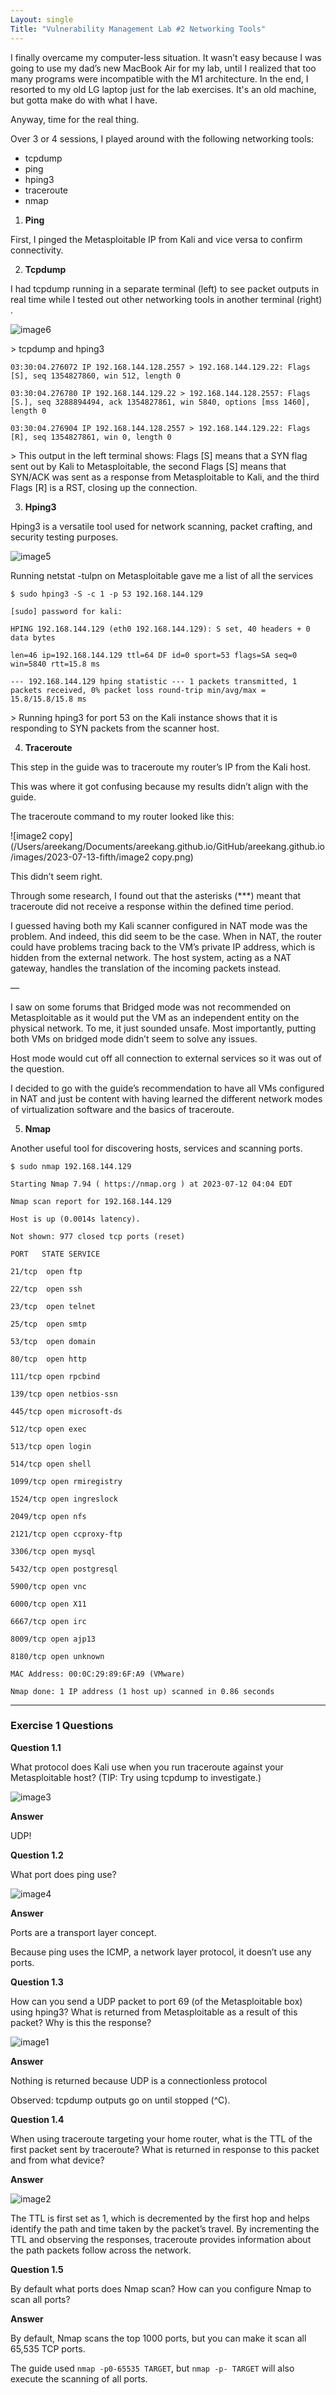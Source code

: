 ```yaml
---
Layout: single
Title: "Vulnerability Management Lab #2 Networking Tools"
---
```




I finally overcame my computer-less situation. It wasn’t easy because I was going to use my dad’s new MacBook Air for my lab, until I realized that too many programs were incompatible with the M1 architecture.  In the end, I resorted to my old LG laptop just for the lab exercises. It's an old machine, but gotta make do with what I have. 

Anyway, time for the real thing. 

Over 3 or 4 sessions, I played around with the following networking tools:

- tcpdump
- ping
- hping3
- traceroute
- nmap

1. **Ping**

First, I pinged the Metasploitable IP from Kali and vice versa to confirm connectivity.

2. **Tcpdump** 

I had tcpdump running in a separate terminal (left) to see packet outputs in real time while I tested out other networking tools in another terminal (right) . 

![image6](/Users/areekang/Documents/areekang.github.io/GitHub/areekang.github.io/images/2023-07-13-fifth/image6.png)

\> tcpdump and hping3

`03:30:04.276072 IP 192.168.144.128.2557 > 192.168.144.129.22: Flags [S], seq 1354827860, win 512, length 0 `

`03:30:04.276780 IP 192.168.144.129.22 > 192.168.144.128.2557: Flags [S.], seq 3288894494, ack 1354827861, win 5840, options [mss 1460], length 0 `

`03:30:04.276904 IP 192.168.144.128.2557 > 192.168.144.129.22: Flags [R], seq 1354827861, win 0, length 0`

\> This output in the left terminal shows: Flags [S] means that a SYN flag sent out by Kali to Metasploitable, the second Flags [S] means that SYN/ACK was sent as a response from Metasploitable to Kali, and the third Flags [R] is a RST, closing up the connection.

3. **Hping3**

Hping3 is a versatile tool used for network scanning, packet crafting, and security testing purposes.

![image5](/Users/areekang/Documents/areekang.github.io/GitHub/areekang.github.io/images/2023-07-13-fifth/image5.png)

Running netstat -tulpn on Metasploitable gave me a list of all the services

`$ sudo hping3 -S -c 1 -p 53 192.168.144.129  `

`[sudo] password for kali: `

 `HPING 192.168.144.129 (eth0 192.168.144.129): S set, 40 headers + 0 data bytes `

`len=46 ip=192.168.144.129 ttl=64 DF id=0 sport=53 flags=SA seq=0 win=5840 rtt=15.8 ms`



 `--- 192.168.144.129 hping statistic --- 1 packets transmitted, 1 packets received, 0% packet loss round-trip min/avg/max = 15.8/15.8/15.8 ms`

\> Running hping3 for port 53 on the Kali instance shows that it is responding to SYN packets from the scanner host.

4. **Traceroute**

This step in the guide was to traceroute my router’s IP from the Kali host.

This was where it got confusing because my results didn’t align with the guide.

The traceroute command to my router looked like this: 

![image2 copy](/Users/areekang/Documents/areekang.github.io/GitHub/areekang.github.io/images/2023-07-13-fifth/image2 copy.png)

This didn’t seem right. 

Through some research, I found out that the asterisks (***) meant that traceroute did not receive a response within the defined time period.

I guessed having both my Kali scanner configured in NAT mode was the problem. And indeed, this did seem to be the case. When in NAT, the router could have problems tracing back to the VM’s private IP address, which is hidden from the external network. The host system, acting as a NAT gateway, handles the translation of the incoming packets instead.

— 

I saw on some forums that Bridged mode was not recommended on Metasploitable as it would put the VM as an independent entity on the physical network. To me, it just sounded unsafe. Most importantly, putting both VMs on bridged mode didn’t seem to solve any issues. 

Host mode would cut off all connection to external services so it was out of the question.

I decided to go with the guide’s recommendation to have all VMs configured in NAT and just be content with having learned the different network modes of virtualization software and the basics of traceroute.

5. **Nmap** 

Another useful tool for discovering hosts, services and scanning ports.

`$ sudo nmap 192.168.144.129`

`Starting Nmap 7.94 ( https://nmap.org ) at 2023-07-12 04:04 EDT `

`Nmap scan report for 192.168.144.129 `

`Host is up (0.0014s latency). `

`Not shown: 977 closed tcp ports (reset) `

`PORT   STATE SERVICE `

`21/tcp  open ftp `

`22/tcp  open ssh `

`23/tcp  open telnet `

`25/tcp  open smtp `

`53/tcp  open domain `

`80/tcp  open http `

`111/tcp open rpcbind `

`139/tcp open netbios-ssn `

`445/tcp open microsoft-ds `

`512/tcp open exec `

`513/tcp open login `

`514/tcp open shell `

`1099/tcp open rmiregistry `

`1524/tcp open ingreslock `

`2049/tcp open nfs `

`2121/tcp open ccproxy-ftp `

`3306/tcp open mysql `

`5432/tcp open postgresql `

`5900/tcp open vnc `

`6000/tcp open X11 `

`6667/tcp open irc `

`8009/tcp open ajp13 `

`8180/tcp open unknown `

`MAC Address: 00:0C:29:89:6F:A9 (VMware)  `



`Nmap done: 1 IP address (1 host up) scanned in 0.86 seconds`



------

### **Exercise 1 Questions**

**Question 1.1**

What protocol does Kali use when you run traceroute against your Metasploitable host? (TIP: Try using tcpdump to investigate.)

![image3](/Users/areekang/Documents/areekang.github.io/GitHub/areekang.github.io/images/2023-07-13-fifth/image3.png)

**Answer**

UDP!

**Question 1.2**

What port does ping use? 

![image4](/Users/areekang/Documents/areekang.github.io/GitHub/areekang.github.io/images/2023-07-13-fifth/image4.png)

**Answer**

Ports are a transport layer concept. 

Because ping uses the ICMP, a network layer protocol, it doesn’t use any ports.

**Question 1.3**

How can you send a UDP packet to port 69 (of the Metasploitable box) using hping3? What is returned from Metasploitable as a result of this packet? Why is this the response? 

![image1](/Users/areekang/Documents/areekang.github.io/GitHub/areekang.github.io/images/2023-07-13-fifth/image1-9253170.png)

**Answer**

Nothing is returned because UDP is a connectionless protocol

Observed: tcpdump outputs go on until stopped (^C). 

**Question 1.4**

When using traceroute targeting your home router, what is the TTL of the first packet sent by traceroute? What is returned in response to this packet and from what device? 

**Answer**

![image2](/Users/areekang/Documents/areekang.github.io/GitHub/areekang.github.io/images/2023-07-13-fifth/image2-9253077.png)

The TTL is first set as 1, which is decremented by the first hop and helps identify the path and time taken by the packet’s travel. By incrementing the TTL and observing the responses, traceroute provides information about the path packets follow across the network.

**Question 1.5**

By default what ports does Nmap scan? How can you configure Nmap to scan all ports? 

**Answer**

By default, Nmap scans the top 1000 ports, but you can make it scan all 65,535 TCP ports.

The guide used `nmap -p0-65535 TARGET`, but `nmap -p- TARGET` will also execute the scanning of all ports.